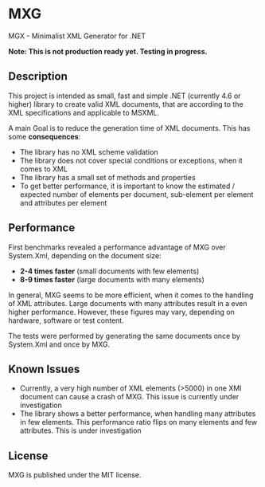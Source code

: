# MXG
MGX - Minimalist XML Generator for .NET

**Note: This is not production ready yet. Testing in progress.**

## Description

This project is intended as small, fast and simple .NET (currently 4.6 or higher) library to create valid XML documents, that are according to the XML specifications and applicable to MSXML.

A main Goal is to reduce the generation time of XML documents. This has some **consequences**:
* The library has no XML scheme validation
* The library does not cover special conditions or exceptions, when it comes to XML
* The library has a small set of methods and properties
* To get better performance, it is important to know the estimated / expected number of elements per document, sub-element per element and attributes per element

## Performance

First benchmarks revealed a performance advantage of MXG over System.Xml, depending on the document size:
* **2-4 times faster** (small documents with few elements)
* **8-9 times faster** (large documents with many elements)

In general, MXG seems to be more efficient, when it comes to the handling of XML attributes. Large documents with many attributes result in a even higher performance.
However, these figures may vary, depending on hardware, software or test content.

The tests were performed by generating the same documents once by System.Xml and once by MXG.

## Known Issues
* Currently, a very high number of XML elements (>5000) in one XMl document can cause a crash of MXG. This issue is currently under investigation
* The library shows a better performance, when handling many attributes in few elements. This performance ratio flips on many elements and few attributes. This is under investigation

## License
MXG is published under the MIT license.
